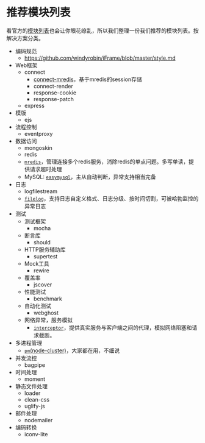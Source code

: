 推荐模块列表
======
看官方的[模块列表](https://github.com/joyent/node/wiki/modules)也会让你眼花缭乱，所以我们整理一份我们推荐的模块列表。按解决方案分类。

- 编码规范
    - <https://github.com/windyrobin/iFrame/blob/master/style.md>
- Web框架
    - connect
        - [connect-mredis](https://github.com/dead-horse/connect-mredis)，基于mredis的session存储   
        - connect-render
        - response-cookie
        - response-patch
    - express
- 模版
    - ejs
- 流程控制
    - eventproxy
- 数据访问
    - mongoskin
    - redis
    - [`mredis`](https://github.com/dead-horse/multi_redis)，管理连接多个redis服务，消除redis的单点问题。多写单读，提供请求超时处理
    - MySQL: [`easymysql`](https://github.com/aleafs/easymysql)，主从自动判断，异常支持相当完备
- 日志
    - logfilestream 
    - [`filelog`](https://github.com/aleafs/filelog)，支持日志自定义格式、日志分级、按时间切割，可被哈勃监控的异常日志
- 测试
    - 测试框架
        - mocha
    - 断言库
        - should
    - HTTP服务辅助库
        - supertest
    - Mock工具
        - rewire
    - 覆盖率
        - jscover
    - 性能测试
        - benchmark
    - 自动化测试
        - webghost
    - 网络异常，服务模拟
        - [`interceptor`](https://github.com/dead-horse/interceptor)，提供真实服务与客户端之间的代理，模拟网络阻塞和请求截断。
- 多进程管理
    - [`pm`(node-cluster)](https://github.com/aleafs/pm)，大家都在用，不细说
- 并发流控
    - bagpipe
- 时间处理
    - moment
- 静态文件处理
    - loader
    - clean-css
    - uglify-js
- 邮件处理
    - nodemailer
- 编码转换
    - iconv-lite
    
     
     
